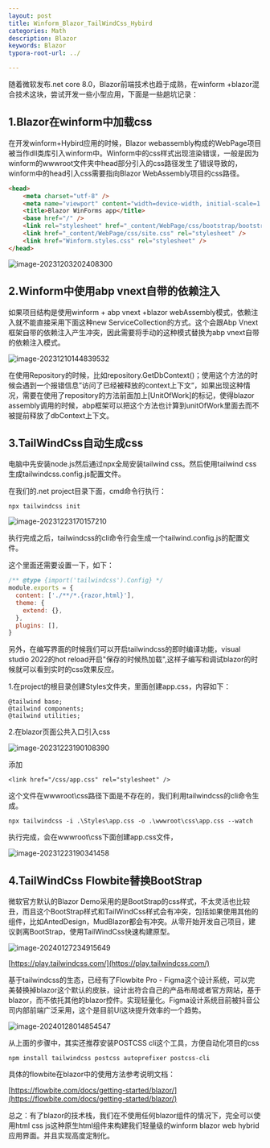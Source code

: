 ```yaml
---
layout: post
title: Winform_Blazor_TailWindCss_Hybird
categories: Math
description: Blazor
keywords: Blazor
typora-root-url: ../

---
```


随着微软发布.net core 8.0，Blazor前端技术也趋于成熟，在winform +blazor混合技术这块，尝试开发一些小型应用，下面是一些趟坑记录：

## 1.Blazor在winform中加载css

在开发winform+Hybird应用的时候，Blazor webassembly构成的WebPage项目被当作dll类库引入winform中。Winform中的css样式出现渲染错误，一般是因为winform的wwwroot文件夹中head部分引入的css路径发生了错误导致的，winform中的head引入css需要指向Blazor WebAssembly项目的css路径。

````html
<head>
    <meta charset="utf-8" />
    <meta name="viewport" content="width=device-width, initial-scale=1.0, maximum-scale=1.0, user-scalable=no" />
    <title>Blazor WinForms app</title>
    <base href="/" />
    <link rel="stylesheet" href="_content/WebPage/css/bootstrap/bootstrap.min.css" />
    <link href="_content/WebPage/css/site.css" rel="stylesheet" />
    <link href="Winform.styles.css" rel="stylesheet" />
</head>

````

![image-20231203202408300](/images/posts/image-20231203202408300.png)

## 2.Winform中使用abp vnext自带的依赖注入

如果项目结构是使用winform + abp vnext +blazor webAssembly模式，依赖注入就不能直接采用下面这种new ServiceCollection的方式。这个会跟Abp Vnext框架自带的依赖注入产生冲突，因此需要将手动的这种模式替换为abp vnext自带的依赖注入模式。

![image-20231210144839532](/images/posts/image-20231210144839532.png)

在使用Repository的时候，比如repository.GetDbContext()；使用这个方法的时候会遇到一个报错信息”访问了已经被释放的context上下文“，如果出现这种情况，需要在使用了repository的方法前面加上[UnitOfWork]的标记，使得blazor assembly调用的时候，abp框架可以把这个方法也计算到unitOfWork里面去而不被提前释放了dbContext上下文。

## 3.TailWindCss自动生成css

电脑中先安装node.js然后通过npx全局安装tailwind css。然后使用tailwind css生成tailwindcss.config.js配置文件。

在我们的.net project目录下面，cmd命令行执行：

````shell
npx tailwindcss init
````

![image-20231223170157210](/images/posts/image-20231223170157210.png)



执行完成之后，tailwindcss的cli命令行会生成一个tailwind.config.js的配置文件。

这个里面还需要设置一下，如下：

````js
/** @type {import('tailwindcss').Config} */
module.exports = {
  content: ['./**/*.{razor,html}'],
  theme: {
    extend: {},
  },
  plugins: [],
}

````

另外，在编写界面的时候我们可以开启tailwindcss的即时编译功能，visual studio 2022的hot reload开启"保存的时候热加载",这样子编写和调试blazor的时候就可以看到实时的css效果反应。

1.在project的根目录创建Styles文件夹，里面创建app.css，内容如下：

```shel
@tailwind base;
@tailwind components;
@tailwind utilities;

```

2.在blazor页面公共入口引入css

![image-20231223190108390](/images/posts/image-20231223190108390.png)

添加

````shell
<link href="/css/app.css" rel="stylesheet" />
````

这个文件在wwwroot\css路径下面是不存在的，我们利用tailwindcss的cli命令生成。

````shell
npx tailwindcss -i .\Styles\app.css -o .\wwwroot\css\app.css --watch
````

执行完成，会在wwwroot\css下面创建app.css文件，

![image-20231223190341458](/images/posts/image-20231223190341458.png)



## 4.TailWindCss Flowbite替换BootStrap

微软官方默认的Blazor Demo采用的是BootStrap的css样式，不太灵活也比较丑，而且这个BootStrap样式和TailWindCss样式会有冲突，包括如果使用其他的组件，比如AntedDesign，MudBlazor都会有冲突。从零开始开发自己项目，建议剥离BootStrap，使用TailWindCss快速构建原型。

![image-20240127234915649](/images/posts/image-20240127234915649.png)

[https://play.tailwindcss.com/](https://play.tailwindcss.com/)

基于tailwindcss的生态，已经有了Flowbite Pro - Figma这个设计系统，可以完美替换掉blazor这个默认的皮肤，设计出符合自己的产品布局或者官方网站，基于blazor，而不依托其他的blazor控件。实现轻量化。Figma设计系统目前被抖音公司内部前端广泛采用，这个是目前UI这块提升效率的一个趋势。

![image-20240128014854547](/images/posts/image-20240128014854547.png)



从上面的步骤中，其实还推荐安装POSTCSS cli这个工具，方便自动化项目的css

````shell
npm install tailwindcss postcss autoprefixer postcss-cli
````

具体的flowbite在blazor中的使用方法参考说明文档：

[https://flowbite.com/docs/getting-started/blazor/](https://flowbite.com/docs/getting-started/blazor/)

总之：有了blazor的技术栈，我们在不使用任何blazor组件的情况下，完全可以使用html css js这种原生html组件来构建我们轻量级的winform blazor web hybrid应用界面。并且实现高度定制化。

